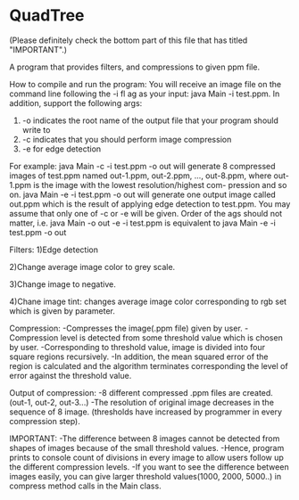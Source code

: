 # QuadTree
(Please definitely check the bottom part of this file that has titled "IMPORTANT".)

A program that provides filters, and compressions to given ppm file.

How to compile and run the program:
You will receive an image file on the command line following the -i fl
ag as your input: java Main -i test.ppm.
In addition, support the following 
args:

1. -o <filename> indicates the root name of the output file that your program should write to
2. -c indicates that you should perform image compression
3. -e for edge detection

For example:
java Main -c -i test.ppm -o out will generate 8 compressed images of test.ppm named out-1.ppm,
out-2.ppm, ..., out-8.ppm, where out-1.ppm is the image with the lowest resolution/highest com-
pression and so on. java Main -e -i test.ppm -o out will generate one output image called
out.ppm which is the result of applying edge detection to test.ppm. You may assume that only one
of -c or -e will be given. Order of the 
ags should not matter, i.e. java Main -o out -e -i test.ppm
is equivalent to java Main -e -i test.ppm -o out


Filters:
1)Edge detection

2)Change average image color to grey scale.

3)Change image to negative.

4)Chane image tint: changes average image color corresponding to rgb set which is given by parameter.

Compression:
-Compresses the image(.ppm file) given by user.
-Compression level is detected from some threshold value which is chosen by user.
-Corresponding to threshold value, image is divided into four square regions recursively.
-In addition, the mean squared error of the region is calculated and the algorithm terminates corresponding the level of error against the threshold value.

Output of compression:
-8 different compressed .ppm files are created. (out-1, out-2, out-3...)
-The resolution of original image decreases in the sequence of 8 image. (thresholds have increased by programmer in every compression step).

IMPORTANT:
-The difference between 8 images cannot be detected from shapes of images because of the small threshold values.
-Hence, program prints to console count of divisions in every image to allow users follow up the different compression levels.
-If you want to see the difference between images easily, you can give larger threshold values(1000, 2000, 5000..) in compress method calls in the Main class.

